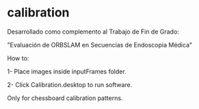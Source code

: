 # calibration

Desarrollado como complemento al Trabajo de Fin de Grado:

  "Evaluación de ORBSLAM en Secuencias de Endoscopia Médica"
  
  
How to:

1- Place images inside inputFrames folder.

2- Click Calibration.desktop to run software.

Only for chessboard calibration patterns.
